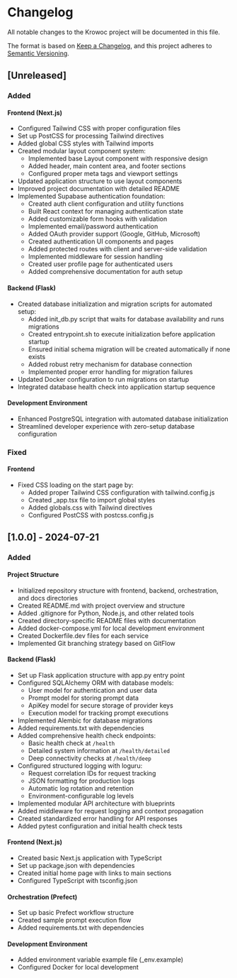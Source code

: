 # Changelog

All notable changes to the Krowoc project will be documented in this file.

The format is based on [Keep a Changelog](https://keepachangelog.com/en/1.0.0/),
and this project adheres to [Semantic Versioning](https://semver.org/spec/v2.0.0.html).

## [Unreleased]

### Added

#### Frontend (Next.js)
- Configured Tailwind CSS with proper configuration files
- Set up PostCSS for processing Tailwind directives
- Added global CSS styles with Tailwind imports
- Created modular layout component system:
  - Implemented base Layout component with responsive design
  - Added header, main content area, and footer sections
  - Configured proper meta tags and viewport settings
- Updated application structure to use layout components
- Improved project documentation with detailed README
- Implemented Supabase authentication foundation:
  - Created auth client configuration and utility functions
  - Built React context for managing authentication state
  - Added customizable form hooks with validation
  - Implemented email/password authentication
  - Added OAuth provider support (Google, GitHub, Microsoft)
  - Created authentication UI components and pages
  - Added protected routes with client and server-side validation
  - Implemented middleware for session handling
  - Created user profile page for authenticated users
  - Added comprehensive documentation for auth setup

#### Backend (Flask)
- Created database initialization and migration scripts for automated setup:
  - Added init_db.py script that waits for database availability and runs migrations
  - Created entrypoint.sh to execute initialization before application startup
  - Ensured initial schema migration will be created automatically if none exists
  - Added robust retry mechanism for database connection
  - Implemented proper error handling for migration failures
- Updated Docker configuration to run migrations on startup
- Integrated database health check into application startup sequence

#### Development Environment
- Enhanced PostgreSQL integration with automated database initialization
- Streamlined developer experience with zero-setup database configuration

### Fixed

#### Frontend
- Fixed CSS loading on the start page by:
  - Added proper Tailwind CSS configuration with tailwind.config.js
  - Created _app.tsx file to import global styles
  - Added globals.css with Tailwind directives
  - Configured PostCSS with postcss.config.js

## [1.0.0] - 2024-07-21

### Added

#### Project Structure
- Initialized repository structure with frontend, backend, orchestration, and docs directories
- Created README.md with project overview and structure
- Added .gitignore for Python, Node.js, and other related tools
- Created directory-specific README files with documentation
- Added docker-compose.yml for local development environment
- Created Dockerfile.dev files for each service
- Implemented Git branching strategy based on GitFlow

#### Backend (Flask)
- Set up Flask application structure with app.py entry point
- Configured SQLAlchemy ORM with database models:
  - User model for authentication and user data
  - Prompt model for storing prompt data
  - ApiKey model for secure storage of provider keys
  - Execution model for tracking prompt executions
- Implemented Alembic for database migrations
- Added requirements.txt with dependencies
- Added comprehensive health check endpoints:
  - Basic health check at `/health`
  - Detailed system information at `/health/detailed`
  - Deep connectivity checks at `/health/deep`
- Configured structured logging with loguru:
  - Request correlation IDs for request tracking
  - JSON formatting for production logs
  - Automatic log rotation and retention
  - Environment-configurable log levels
- Implemented modular API architecture with blueprints
- Added middleware for request logging and context propagation
- Created standardized error handling for API responses
- Added pytest configuration and initial health check tests

#### Frontend (Next.js)
- Created basic Next.js application with TypeScript
- Set up package.json with dependencies
- Created initial home page with links to main sections
- Configured TypeScript with tsconfig.json

#### Orchestration (Prefect)
- Set up basic Prefect workflow structure
- Created sample prompt execution flow
- Added requirements.txt with dependencies

#### Development Environment
- Added environment variable example file (_env.example)
- Configured Docker for local development
